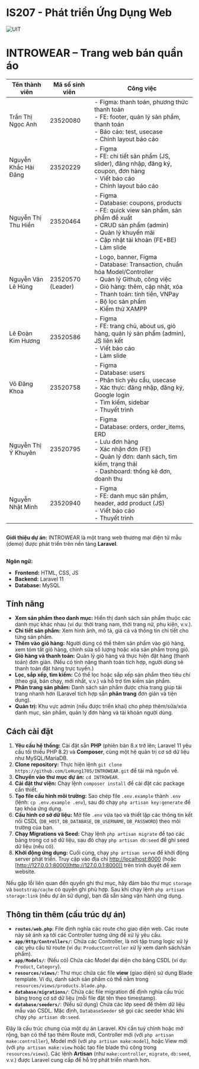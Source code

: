 # IS207 - Phát triển Ứng Dụng Web 
![UIT](https://i0.wp.com/www.senviet.art/wp-content/uploads/edd/2021/12/dhuit.jpg?fit=945%2C709&ssl=1)
# INTROWEAR – Trang web bán quần áo

| Tên thành viên             | Mã số sinh viên   | Công việc |
|----------------------------|-------------------|-----------|
| Trần Thị Ngọc Anh          | 23520080          | - Figma: thanh toán, phương thức thanh toán<br>- FE: footer, quản lý sản phẩm, thanh toán<br>- Báo cáo: test, usecase<br>- Chỉnh layout báo cáo |
| Nguyễn Khắc Hải Đăng       | 23520229          | - Figma<br>- FE: chi tiết sản phẩm (JS, slider), đăng nhập, đăng ký, coupon, đơn hàng<br>- Viết báo cáo<br>- Chỉnh layout báo cáo |
| Nguyễn Thị Thu Hiền        | 23520464          | - Figma<br>- Database: coupons, products<br>- FE: quick view sản phẩm, sản phẩm đề xuất<br>- CRUD sản phẩm (admin)<br>- Quản lý khuyến mãi<br>- Cập nhật tài khoản (FE+BE)<br>- Làm slide |
| Nguyễn Văn Lê Hùng         | 23520570 (Leader) | - Logo, banner, Figma<br>- Database: Transaction, chuẩn hóa Model/Controller<br>- Quản lý Github, công việc<br>- Giỏ hàng: thêm, cập nhật, xóa<br>- Thanh toán: tính tiền, VNPay<br>- Bộ lọc sản phẩm<br>- Kiểm thử XAMPP |
| Lê Đoàn Kim Hương          | 23520586          | - Figma<br>- FE: trang chủ, about us, giỏ hàng, quản lý sản phẩm (admin), JS liên kết<br>- Viết báo cáo<br>- Làm slide |
| Võ Đăng Khoa               | 23520758          | - Figma<br>- Database: users<br>- Phân tích yêu cầu, usecase<br>- Xác thực: đăng nhập, đăng ký, Google login<br>- Tìm kiếm, sidebar<br>- Thuyết trình |
| Nguyễn Thị Ý Khuyên        | 23520795          | - Figma<br>- Database: orders, order_items, ERD<br>- Lưu đơn hàng<br>- Xác nhận đơn (FE)<br>- Quản lý đơn: danh sách, tìm kiếm, trạng thái<br>- Dashboard: thống kê đơn, doanh thu |
| Nguyễn Nhật Minh           | 23520940          | - Figma<br>- FE: danh mục sản phẩm, header, add product (JS)<br>- Viết báo cáo<br>- Thuyết trình |

## 
**Giới thiệu dự án:** INTROWEAR là một trang web thương mại điện tử mẫu (demo) được phát triển trên nền tảng **Laravel**. 

##
**Ngôn ngữ:** 
* **Frontend:** HTML, CSS, JS
* **Backend:** Laravel 11
* **Database:** MySQL

## Tính năng

* **Xem sản phẩm theo danh mục:** Hiển thị danh sách sản phẩm thuộc các danh mục khác nhau (ví dụ: thời trang nam, thời trang nữ, phụ kiện, v.v.).
* **Chi tiết sản phẩm:** Xem hình ảnh, mô tả, giá cả và thông tin chi tiết cho từng sản phẩm.
* **Thêm vào giỏ hàng:** Người dùng có thể thêm sản phẩm vào giỏ hàng, xem tóm tắt giỏ hàng, chỉnh sửa số lượng hoặc xóa sản phẩm trong giỏ.
* **Giỏ hàng và thanh toán:** Quản lý giỏ hàng và thực hiện đặt hàng (thanh toán) đơn giản. (Nếu có tính năng thanh toán tích hợp, người dùng sẽ thanh toán đặt hàng trực tuyến.)
* **Lọc, sắp xếp, tìm kiếm:** Có thể lọc hoặc sắp xếp sản phẩm theo tiêu chí (theo giá, bán chạy, mới nhất, v.v.) và hỗ trợ tìm kiếm sản phẩm.
* **Phân trang sản phẩm:** Danh sách sản phẩm được chia trang giúp tải trang nhanh hơn (Laravel tích hợp sẵn **phân trang** đơn giản và tiện dụng).
* **Quản trị:** Khu vực admin (nếu được triển khai) cho phép thêm/sửa/xóa danh mục, sản phẩm, quản lý đơn hàng và tài khoản người dùng.

## Cách cài đặt

1. **Yêu cầu hệ thống:** Cài đặt sẵn **PHP** (phiên bản 8.x trở lên; Laravel 11 yêu cầu tối thiểu PHP 8.2) và **Composer**, cùng một hệ quản trị cơ sở dữ liệu như MySQL/MariaDB.
2. **Clone repository:** Thực hiện lệnh `git clone https://github.com/LeHung1705/INTROWEAR.git` để tải mã nguồn về.
3. **Chuyển vào thư mục dự án:** `cd INTROWEAR`.
4. **Cài đặt thư viện:** Chạy lệnh `composer install` để cài đặt các package cần thiết.
5. **Tạo file cấu hình môi trường:** Sao chép file `.env.example` thành `.env` (lệnh: `cp .env.example .env`), sau đó chạy `php artisan key:generate` để tạo khóa ứng dụng.
6. **Cấu hình cơ sở dữ liệu:** Mở file `.env` vừa tạo và thiết lập các thông tin kết nối CSDL (`DB_HOST`, `DB_DATABASE`, `DB_USERNAME`, `DB_PASSWORD`) theo môi trường của bạn.
7. **Chạy Migrations và Seed:** Chạy lệnh `php artisan migrate` để tạo các bảng trong cơ sở dữ liệu, sau đó chạy `php artisan db:seed` để ghi seed dữ liệu (nếu có).
8. **Khởi động ứng dụng:** Cuối cùng, chạy `php artisan serve` để khởi động server phát triển. Truy cập vào địa chỉ [http://localhost:8000](http://localhost:8000) (hoặc [http://127.0.0.1:8000](http://127.0.0.1:8000)) trên trình duyệt để xem website.

Nếu gặp lỗi liên quan đến quyền ghi thư mục, hãy đảm bảo thư mục `storage` và `bootstrap/cache` có quyền ghi phù hợp. Sau khi chạy lệnh `php artisan storage:link` (nếu dự án sử dụng), bạn đã sẵn sàng vận hành ứng dụng.

## Thông tin thêm (cấu trúc dự án)

* **`routes/web.php`**: File định nghĩa các route cho giao diện web. Các route này sẽ ánh xạ tới các Controller tương ứng để xử lý yêu cầu.
* **`app/Http/Controllers/`**: Chứa các Controller, là nơi tập trung logic xử lý các yêu cầu từ route (ví dụ: `ProductController` xử lý xem danh sách/sản phẩm).
* **`app/Models/`**: (Nếu có) Chứa các Model đại diện cho bảng CSDL (ví dụ: `Product`, `Category`).
* **`resources/views/`**: Thư mục chứa các file **view** (giao diện) sử dụng Blade template. Ví dụ, danh sách sản phẩm có thể nằm trong `resources/views/products.blade.php`.
* **`database/migrations/`**: Chứa các file migration để định nghĩa cấu trúc bảng trong cơ sở dữ liệu (mỗi file đặt tên theo timestamp).
* **`database/seeders/`**: (Nếu sử dụng) Chứa các lớp seed để thêm dữ liệu mẫu vào CSDL. Mặc định, `DatabaseSeeder` sẽ gọi các seeder khác khi chạy `php artisan db:seed`.

Đây là cấu trúc chung của một dự án Laravel. Khi cần tuỳ chỉnh hoặc mở rộng, bạn có thể tạo thêm Route mới, Controller mới (với `php artisan make:controller`), Model mới (với `php artisan make:model`), hoặc View mới (với `php artisan make:view` hoặc tạo file blade thủ công trong `resources/views`). Các lệnh **Artisan** (như `make:controller`, `migrate`, `db:seed`, v.v.) được Laravel cung cấp để hỗ trợ phát triển nhanh hơn.


